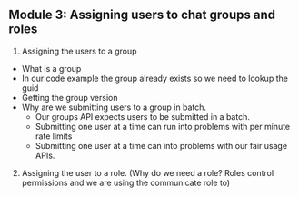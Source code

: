 ## Module 3: Assigning users to chat groups and roles

1. Assigning the users to a group

- What is a group
- In our code example the group already exists so we need to lookup the guid
- Getting the group version
- Why are we submitting users to a group in batch.
  - Our groups API expects users to be submitted in a batch.
  - Submitting one user at a time can run into problems with per minute rate limits
  - Submitting one user at a time can into problems with our fair usage APIs.

2.  Assigning the user to a role. (Why do we need a role? Roles control permissions and we are using the communicate role to)
